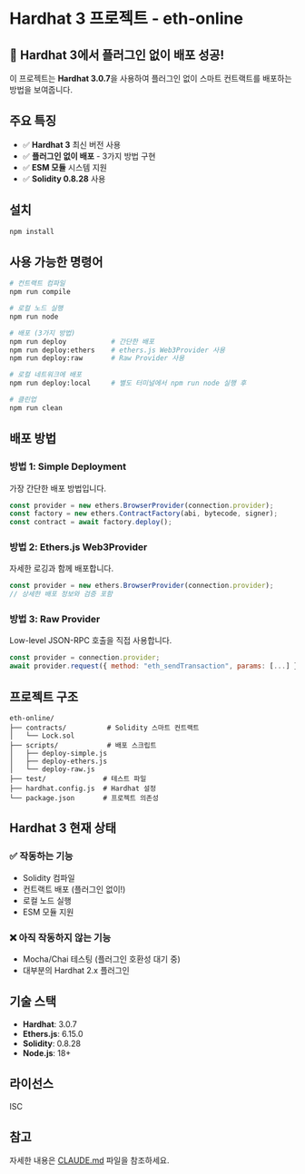 # Hardhat 3 프로젝트 - eth-online

## 🚀 Hardhat 3에서 플러그인 없이 배포 성공!

이 프로젝트는 **Hardhat 3.0.7**을 사용하여 플러그인 없이 스마트 컨트랙트를 배포하는 방법을 보여줍니다.

## 주요 특징

- ✅ **Hardhat 3** 최신 버전 사용
- ✅ **플러그인 없이 배포** - 3가지 방법 구현
- ✅ **ESM 모듈** 시스템 지원
- ✅ **Solidity 0.8.28** 사용

## 설치

```bash
npm install
```

## 사용 가능한 명령어

```bash
# 컨트랙트 컴파일
npm run compile

# 로컬 노드 실행
npm run node

# 배포 (3가지 방법)
npm run deploy           # 간단한 배포
npm run deploy:ethers    # ethers.js Web3Provider 사용
npm run deploy:raw       # Raw Provider 사용

# 로컬 네트워크에 배포
npm run deploy:local     # 별도 터미널에서 npm run node 실행 후

# 클린업
npm run clean
```

## 배포 방법

### 방법 1: Simple Deployment
가장 간단한 배포 방법입니다.
```javascript
const provider = new ethers.BrowserProvider(connection.provider);
const factory = new ethers.ContractFactory(abi, bytecode, signer);
const contract = await factory.deploy();
```

### 방법 2: Ethers.js Web3Provider
자세한 로깅과 함께 배포합니다.
```javascript
const provider = new ethers.BrowserProvider(connection.provider);
// 상세한 배포 정보와 검증 포함
```

### 방법 3: Raw Provider
Low-level JSON-RPC 호출을 직접 사용합니다.
```javascript
const provider = connection.provider;
await provider.request({ method: "eth_sendTransaction", params: [...] });
```

## 프로젝트 구조

```
eth-online/
├── contracts/          # Solidity 스마트 컨트랙트
│   └── Lock.sol
├── scripts/            # 배포 스크립트
│   ├── deploy-simple.js
│   ├── deploy-ethers.js
│   └── deploy-raw.js
├── test/              # 테스트 파일
├── hardhat.config.js  # Hardhat 설정
└── package.json       # 프로젝트 의존성
```

## Hardhat 3 현재 상태

### ✅ 작동하는 기능
- Solidity 컴파일
- 컨트랙트 배포 (플러그인 없이!)
- 로컬 노드 실행
- ESM 모듈 지원

### ❌ 아직 작동하지 않는 기능
- Mocha/Chai 테스팅 (플러그인 호환성 대기 중)
- 대부분의 Hardhat 2.x 플러그인

## 기술 스택

- **Hardhat**: 3.0.7
- **Ethers.js**: 6.15.0
- **Solidity**: 0.8.28
- **Node.js**: 18+

## 라이선스

ISC

## 참고

자세한 내용은 [CLAUDE.md](./CLAUDE.md) 파일을 참조하세요.